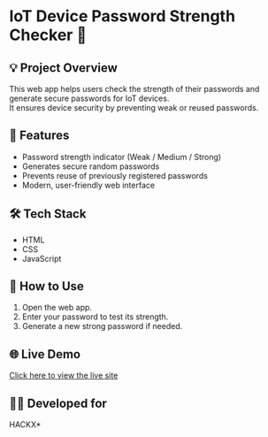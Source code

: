 # IoT Device Password Strength Checker 🔐

## 💡 Project Overview
This web app helps users check the strength of their passwords and generate secure passwords for IoT devices.  
It ensures device security by preventing weak or reused passwords.

## 🚀 Features
- Password strength indicator (Weak / Medium / Strong)
- Generates secure random passwords
- Prevents reuse of previously registered passwords
- Modern, user-friendly web interface

## 🛠️ Tech Stack
- HTML  
- CSS  
- JavaScript

## 🧩 How to Use
1. Open the web app.  
2. Enter your password to test its strength.  
3. Generate a new strong password if needed.  

## 🌐 Live Demo
[Click here to view the live site](https://shashibindhu20-droid/iot-password-checker/refs/heads/main/README.md)

## 👩‍💻 Developed for
HACKX*

